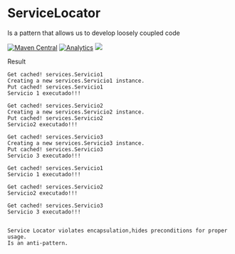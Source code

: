 # ServiceLocator
Is a pattern that allows us to develop loosely coupled code

[![Maven Central](https://maven-badges.herokuapp.com/maven-central/org.eluder.coveralls/coveralls-maven-plugin/badge.svg)](https://maven-badges.herokuapp.com/maven-central/org.eluder.coveralls/coveralls-maven-plugin/)
[![Analytics](https://ga-beacon.appspot.com/UA-68658653-6/servicelocator/readme)](https://github.com/igrigorik/ga-beacon)
![](http://i.imgur.com/psnNavg.png)

Result
```
Get cached! services.Servicio1
Creating a new services.Servicio1 instance.
Put cached! services.Servicio1
Servicio 1 executado!!!

Get cached! services.Servicio2
Creating a new services.Servicio2 instance.
Put cached! services.Servicio2
Servicio2 executado!!!

Get cached! services.Servicio3
Creating a new services.Servicio3 instance.
Put cached! services.Servicio3
Servicio 3 executado!!!

Get cached! services.Servicio1
Servicio 1 executado!!!

Get cached! services.Servicio2
Servicio2 executado!!!

Get cached! services.Servicio3
Servicio 3 executado!!!


Service Locator violates encapsulation,hides preconditions for proper usage.
Is an anti-pattern.
```
